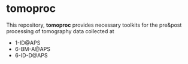 # tomoproc

This repository, __tomoproc__ provides necessary toolkits for the pre&amp;post processing of tomography data collected at

* 1-ID@APS
* 6-BM-A@APS
* 6-ID-D@APS

